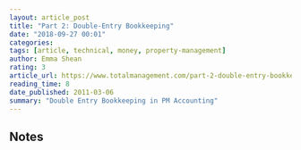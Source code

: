 ```yaml
---
layout: article_post
title: "Part 2: Double-Entry Bookkeeping"
date: "2018-09-27 00:01"
categories:
tags: [article, technical, money, property-management]
author: Emma Shean
rating: 3
article_url: https://www.totalmanagement.com/part-2-double-entry-bookkeeping/
reading_time: 8
date_published: 2011-03-06
summary: "Double Entry Bookkeeping in PM Accounting"
---
```


## Notes
